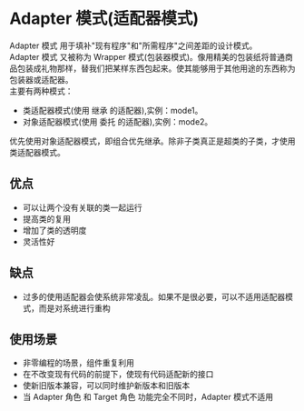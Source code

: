 # Adapter 模式(适配器模式)
Adapter 模式 用于填补"现有程序"和"所需程序"之间差距的设计模式。  
Adapter 模式 又被称为 Wrapper 模式(包装器模式)。像用精美的包装纸将普通商品包装成礼物那样，替我们把某样东西包起来。使其能够用于其他用途的东西称为包装器或适配器。  
主要有两种模式：  
- 类适配器模式(使用 继承 的适配器),实例：mode1。  
- 对象适配器模式(使用 委托 的适配器),实例：mode2。    

优先使用对象适配器模式，即组合优先继承。除非子类真正是超类的子类，才使用类适配器模式。
## 优点  
- 可以让两个没有关联的类一起运行
- 提高类的复用
- 增加了类的透明度
- 灵活性好  
## 缺点  
- 过多的使用适配器会使系统非常凌乱。如果不是很必要，可以不适用适配器模式，而是对系统进行重构
## 使用场景  
- 非零编程的场景，组件重复利用
- 在不改变现有代码的前提下，使现有代码适配新的接口
- 使新旧版本兼容，可以同时维护新版本和旧版本
- 当 Adapter 角色 和 Target 角色 功能完全不同时，Adapter 模式不适用

